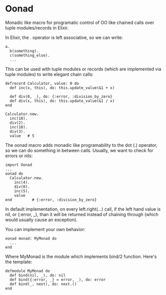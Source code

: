 Oonad
=======
Monadic like macro for programatic control of OO like chained calls over tuple modules/records in Elixir.

In Elixir, the . operator is left associative, so we can write:

    a.
      b(something).
      c(something_else).
      ...
    
This can be used with tuple modules or records (which are implemented via tuple modules) to write elegant chain calls:

    defrecord Calculator, value: 0 do
      def inc(x, this), do: this.update_value(&1 + x)

      def div(0, _), do: {:error, :division_by_zero}
      def div(x, this), do: this.update_value(&1 / x)
    end
    
    Calculator.new.
      inc(10).
      div(2).
      inc(10).
      div(3).
      value   # 5
      
The oonad macro adds monadic like programability to the dot (.) operator, so we can do something in between calls. Usually, we want to check for errors or nils:

    import Oonad
    ...
    oonad do 
      Calculator.new.
        inc(4).
        div(0).
        inc(5).
        value
    end         # {:error, :division_by_zero}
    
In default implementation, on every left.right(...) call, if the left hand value is nil, or {:error, _}, than it will be returned instead of chaining through (which would usually cause an exception).

You can implement your own behavior:

    oonad monad: MyMonad do
      ...
    end
    
Where MyMonad is the module which implements bind/2 function. Here's the template:

    defmodule MyMonad do
      def bind(nil, _), do: nil
      def bind({:error, _} = error, _), do: error
      def bind(_, next), do: next.()
    end